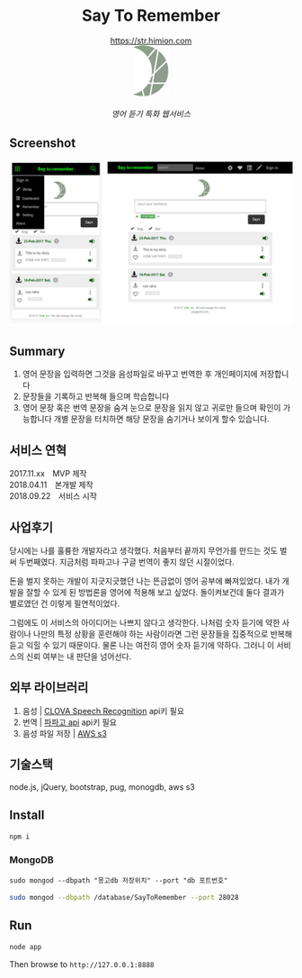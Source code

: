 <h1 align="center"> Say To Remember </h1>

<div align="center">
  <a href='https://str.himion.com/'>https://str.himion.com</a>
  <div> <img src='./public/img/ci_gray.svg' width='64' ></img> </div>
  <br/>
  <em> 영어 듣기 특화 웹서비스</em>
</div>

## Screenshot
![SayToRemember_screenshot](./public/img/screen_shot.jpg)

## Summary
1. 영어 문장을 입력하면 그것을 음성파일로 바꾸고 번역한 후 개인페이지에 저장합니다
2. 문장들을 기록하고 반복해 들으며 학습합니다
3. 영어 문장 혹은 번역 문장을 숨겨 눈으로 문장을 읽지 않고 귀로만 들으며 확인이 가능합니다 개별 문장을 터치하면 해당 문장을 숨기거나 보이게 할수 있습니다.

## 서비스 연혁
<div>
2017.11.xx <span style='margin-left:10px;'>MVP 제작 </span></br>
2018.04.11 <span style='margin-left:10px;'>본개발 제작 </span></br>
2018.09.22 <span style='margin-left:10px;'>서비스 시작</span></br>
</div>

## 사업후기
당시에는 나를 훌륭한 개발자라고 생각했다. 처음부터 끝까지 무언가를 만드는 것도 벌써 두번째였다. 지금처럼 파파고나 구글 번역이 좋지 않던 시절이었다. 

돈을 벌지 못하는 개발이 지긋지긋했던 나는 뜬금없이 영어 공부에 빠져있었다. 내가 개발을 잘할 수 있게 된 방법론을 영어에 적용해 보고 싶었다. 돌이켜보건데 둘다 결과가 별로였던 건 이렇게 필연적이었다. 

그럼에도 이 서비스의 아이디어는 나쁘지 않다고 생각한다. 나처럼 숫자 듣기에 약한 사람이나 나만의 특정 상황을 훈련해야 하는 사람이라면 그런 문장들을 집중적으로 반복해 듣고 익힐 수 있기 때문이다. 물론 나는 여전히 영어 숫자 듣기에 약하다. 그러니 이 서비스의 신뢰 여부는 내 판단을 넘어선다.


## 외부 라이브러리
1. 음성 | <a href='https://www.ncloud.com/product/aiService/csr'>CLOVA Speech Recognition</a> api키 필요
1. 번역 | <a href='https://developers.naver.com/docs/papago/papago-nmt-overview.md'>파파고 api</a> api키 필요
1. 음성 파일 저장 | <a href='https://aws.amazon.com/ko/'>AWS s3</a> 

## 기술스택
node.js, jQuery, bootstrap, pug, monogdb, aws s3

## Install
```bash
npm i
```
### MongoDB 
`sudo mongod --dbpath "몽고db 저장위치" --port "db 포트번호"`
```bash
sudo mongod --dbpath /database/SayToRemember --port 28028
```

## Run
```bash
node app
```

Then browse to `http://127.0.0.1:8888`

